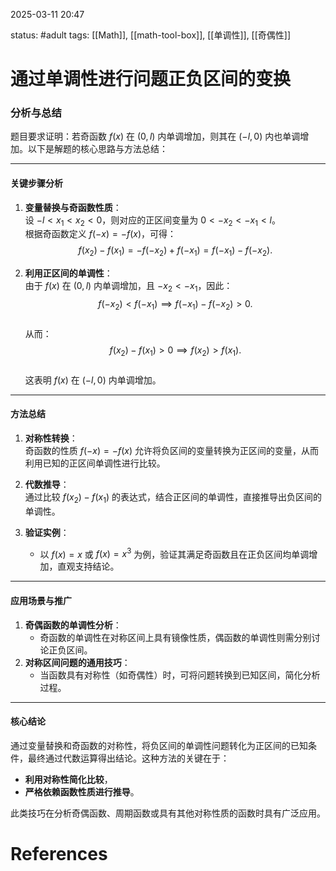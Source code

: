 2025-03-11    20:47

status: #adult 
tags: [[Math]], [[math-tool-box]], [[单调性]], [[奇偶性]]


# 通过单调性进行问题正负区间的变换

### 分析与总结  
题目要求证明：若奇函数 $f(x)$ 在 $(0, l)$ 内单调增加，则其在 $(-l, 0)$ 内也单调增加。以下是解题的核心思路与方法总结：

---

#### **关键步骤分析**  
1. **变量替换与奇函数性质**：  
   设 $-l < x_1 < x_2 < 0$，则对应的正区间变量为 $0 < -x_2 < -x_1 < l$。  
   根据奇函数定义 $f(-x) = -f(x)$，可得：  
   $$  
   f(x_2) - f(x_1) = -f(-x_2) + f(-x_1) = f(-x_1) - f(-x_2).  
   $$  

2. **利用正区间的单调性**：  
   由于 $f(x)$ 在 $(0, l)$ 内单调增加，且 $-x_2 < -x_1$，因此：  
   $$  
   f(-x_2) < f(-x_1) \implies f(-x_1) - f(-x_2) > 0.  
   $$  
   从而：  
   $$  
   f(x_2) - f(x_1) > 0 \implies f(x_2) > f(x_1).  
   $$  
   这表明 $f(x)$ 在 $(-l, 0)$ 内单调增加。

---

#### **方法总结**  
1. **对称性转换**：  
   奇函数的性质 $f(-x) = -f(x)$ 允许将负区间的变量转换为正区间的变量，从而利用已知的正区间单调性进行比较。  

2. **代数推导**：  
   通过比较 $f(x_2) - f(x_1)$ 的表达式，结合正区间的单调性，直接推导出负区间的单调性。  
3. **验证实例**：  
   - 以 $f(x) = x$ 或 $f(x) = x^3$ 为例，验证其满足奇函数且在正负区间均单调增加，直观支持结论。

---

#### **应用场景与推广**  
1. **奇偶函数的单调性分析**：  
   - 奇函数的单调性在对称区间上具有镜像性质，偶函数的单调性则需分别讨论正负区间。  
2. **对称区间问题的通用技巧**：  
   - 当函数具有对称性（如奇偶性）时，可将问题转换到已知区间，简化分析过程。  

---

#### **核心结论**  
通过变量替换和奇函数的对称性，将负区间的单调性问题转化为正区间的已知条件，最终通过代数运算得出结论。这种方法的关键在于：  
- **利用对称性简化比较**，  
- **严格依赖函数性质进行推导**。  

此类技巧在分析奇偶函数、周期函数或具有其他对称性质的函数时具有广泛应用。


# References
